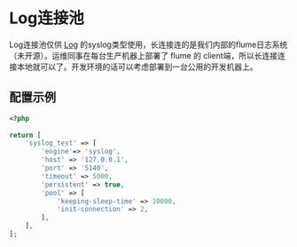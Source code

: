 # Log连接池

Log连接池仅供 [Log](../../lib/log.md) 的syslog类型使用，长连接连的是我们内部的flume日志系统（未开源）。运维同事在每台生产机器上部署了 flume 的 client端，所以长连接连接本地就可以了。开发环境的话可以考虑部署到一台公用的开发机器上。


## 配置示例
```PHP
<?php
 
return [
    'syslog_test' => [
        'engine'=> 'syslog',
        'host' => '127.0.0.1',
        'port' => '5140',
        'timeout' => 5000,
        'persistent' => true,
        'pool' => [
            'keeping-sleep-time' => 10000,
            'init-connection' => 2,
        ],
    ],
];
```